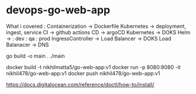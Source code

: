 # devops-go-web-app

What i covered : 
    Containerization -> Dockerfile
    Kubernetes -> deployment, ingest, service
    CI -> github actions
    CD -> argoCD
    Kubernetes -> DOKS
    Helm ->
        : dev
        : qa
        : prod
    IngressController -> Load Balancer -> DOKS
    Load Balanacer -> DNS


go build -o main . 
./main


docker build -t nikhilmatta5/go-web-app:v1
docker run -p 8080:8080 -it nikhil478/go-web-app:v1
docker push nikhil478/go-web-app:v1


https://docs.digitalocean.com/reference/doctl/how-to/install/